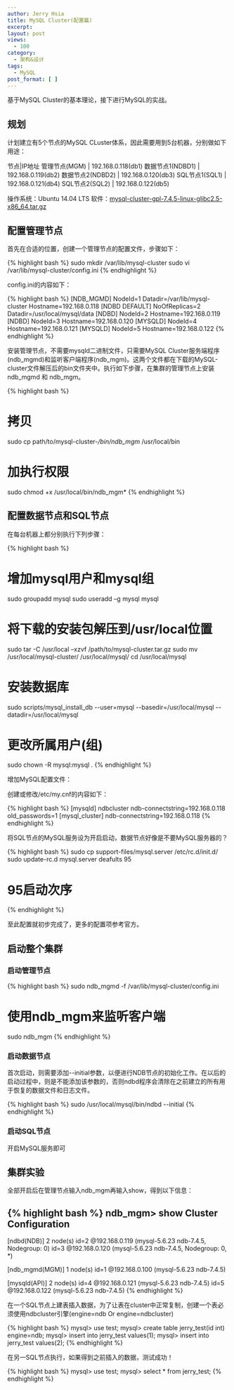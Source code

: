 ```yaml
---
author: Jerry Hsia
title: MySQL Cluster(配置篇)
excerpt:
layout: post
views:
  - 100
category:
  - 架构&设计
tags:
  - MySQL
post_format: [ ]
---
```


基于MySQL Cluster的基本理论，接下进行MySQL的实战。

## 规划

计划建立有5个节点的MySQL CLuster体系，因此需要用到5台机器，分别做如下用途：

节点|IP地址
管理节点(MGM)   |    192.168.0.118(db1)
数据节点1(NDBD1) |   192.168.0.119(db2)
数据节点2(NDBD2)  |  192.168.0.120(db3)
SQL节点1(SQL1)    |  192.168.0.121(db4)
SQL节点2(SQL2)     | 192.168.0.122(db5)

操作系统：Ubuntu 14.04 LTS
软件：[mysql-cluster-gpl-7.4.5-linux-glibc2.5-x86_64.tar.gz](http://dev.mysql.com/downloads/cluster)

## 配置管理节点

首先在合适的位置，创建一个管理节点的配置文件，步骤如下：

{% highlight bash %}
sudo mkdir /var/lib/mysql-cluster
sudo vi /var/lib/mysql-cluster/config.ini
{% endhighlight %}

config.ini的内容如下：

{% highlight bash %}
[NDB_MGMD]
NodeId=1
Datadir=/var/lib/mysql-cluster
Hostname=192.168.0.118
[NDBD DEFAULT]
NoOfReplicas=2
Datadir=/usr/local/mysql/data
[NDBD]
NodeId=2
Hostname=192.168.0.119
[NDBD]
NodeId=3
Hostname=192.168.0.120
[MYSQLD]
NodeId=4
Hostname=192.168.0.121
[MYSQLD]
NodeId=5
Hostname=192.168.0.122
{% endhighlight %}


安装管理节点，不需要mysqld二进制文件，只需要MySQL Cluster服务端程序(ndb_mgmd)和监听客户端程序(ndb_mgm)。这两个文件都在下载的MySQL-cluster文件解压后的bin文件夹中。执行如下步骤，在集群的管理节点上安装ndb_mgmd 和 ndb_mgm。

{% highlight bash %}
# 拷贝
sudo cp path/to/mysql-cluster-*/bin/ndb_mgm* /usr/local/bin

# 加执行权限
sudo chmod +x /usr/local/bin/ndb_mgm*
{% endhighlight %}

## 配置数据节点和SQL节点

在每台机器上都分别执行下列步骤：

{% highlight bash %}
# 增加mysql用户和mysql组
sudo groupadd mysql
sudo useradd –g mysql mysql

# 将下载的安装包解压到/usr/local位置
sudo tar -C /usr/local –xzvf /path/to/mysql-cluster.tar.gz
sudo mv /usr/local/mysql-cluster/ /usr/local/mysql/
cd /usr/local/mysql

# 安装数据库
sudo scripts/mysql_install_db --user=mysql --basedir=/usr/local/mysql --datadir=/usr/local/mysql

# 更改所属用户(组)
sudo chown -R mysql:mysql .
{% endhighlight %}

增加MySQL配置文件：

创建或修改/etc/my.cnf的内容如下：

{% highlight bash %}
[mysqld]
ndbcluster
ndb-connectstring=192.168.0.118
old_passwords=1
[mysql_cluster]
ndb-connectstring=192.168.0.118
{% endhighlight %}

将SQL节点的MySQL服务设为开启启动，数据节点好像是不要MySQL服务器的？

{% highlight bash %}
sudo cp support-files/mysql.server /etc/rc.d/init.d/
sudo update-rc.d mysql.server deafults 95
# 95启动次序
{% endhighlight %}

至此配置就初步完成了，更多的配置项参考官方。

## 启动整个集群

### 启动管理节点
{% highlight bash %}
sudo ndb_mgmd -f /var/lib/mysql-cluster/config.ini

# 使用ndb_mgm来监听客户端
sudo ndb_mgm
{% endhighlight %}

### 启动数据节点

首次启动，则需要添加--initial参数，以便进行NDB节点的初始化工作。在以后的启动过程中，则是不能添加该参数的，否则ndbd程序会清除在之前建立的所有用于恢复的数据文件和日志文件。

{% highlight bash %}
sudo /usr/local/mysql/bin/ndbd --initial
{% endhighlight %}

### 启动SQL节点

开启MySQL服务即可

## 集群实验

全部开启后在管理节点输入ndb_mgm再输入show，得到以下信息：

{% highlight bash %}
ndb_mgm> show
Cluster Configuration
---------------------
[ndbd(NDB)] 2 node(s)
id=2    @192.168.0.119  (mysql-5.6.23 ndb-7.4.5, Nodegroup: 0)
id=3    @192.168.0.120  (mysql-5.6.23 ndb-7.4.5, Nodegroup: 0, *)

[ndb_mgmd(MGM)] 1 node(s)
id=1    @192.168.0.100  (mysql-5.6.23 ndb-7.4.5)

[mysqld(API)]   2 node(s)
id=4    @192.168.0.121  (mysql-5.6.23 ndb-7.4.5)
id=5    @192.168.0.122  (mysql-5.6.23 ndb-7.4.5)
{% endhighlight %}

在一个SQL节点上建表插入数据，为了让表在cluster中正常复制，创建一个表必须使用ndbcluster引擎(engine=ndb Or engine=ndbcluster)

{% highlight bash %}
mysql> use test;
mysql> create table jerry_test(id int) engine=ndb;
mysql> insert into jerry_test values(1);
mysql> insert into jerry_test values(2);
{% endhighlight %}

在另一SQL节点执行，如果得到之前插入的数据，测试成功！　

{% highlight bash %}
mysql> use test;
mysql> select * from jerry_test;
{% endhighlight %}





